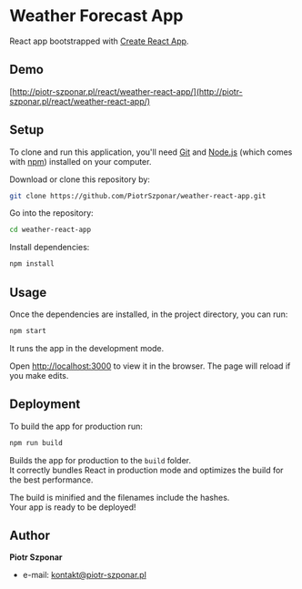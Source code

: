 # Weather Forecast App

React app bootstrapped with [Create React App](https://github.com/facebook/create-react-app).

## Demo

[http://piotr-szponar.pl/react/weather-react-app/](http://piotr-szponar.pl/react/weather-react-app/)

## Setup

To clone and run this application, you'll need [Git](https://git-scm.com) and [Node.js](https://nodejs.org/en/download/) (which comes with [npm](http://npmjs.com)) installed on your computer.

Download or clone this repository by:

```bash
git clone https://github.com/PiotrSzponar/weather-react-app.git
```

Go into the repository:

```bash
cd weather-react-app
```

Install dependencies:

```bash
npm install
```

## Usage

Once the dependencies are installed, in the project directory, you can run:

```bash
npm start
```

It runs the app in the development mode.

Open [http://localhost:3000](http://localhost:3000) to view it in the browser. The page will reload if you make edits.

## Deployment

To build the app for production run:

```bash
npm run build
```

Builds the app for production to the `build` folder.<br>
It correctly bundles React in production mode and optimizes the build for the best performance.

The build is minified and the filenames include the hashes.<br>
Your app is ready to be deployed!

## Author

**Piotr Szponar**

- e-mail: kontakt@piotr-szponar.pl
